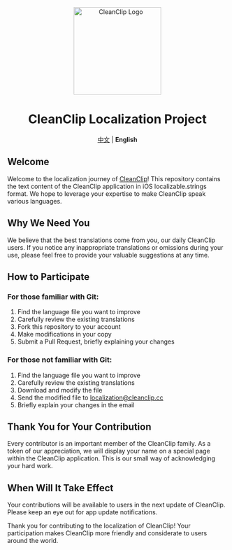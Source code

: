 <div align="center">
<img src="https://cleanclip.cc/images/logo.webp" alt="CleanClip Logo" width="200" height="auto">

# CleanClip Localization Project

[中文](README_zh.md) | **English**

</div>

## Welcome

Welcome to the localization journey of [CleanClip](https://cleanclip.cc)! This repository contains the text content of the CleanClip application in iOS localizable.strings format. We hope to leverage your expertise to make CleanClip speak various languages.

## Why We Need You

We believe that the best translations come from you, our daily CleanClip users. If you notice any inappropriate translations or omissions during your use, please feel free to provide your valuable suggestions at any time.

## How to Participate

### For those familiar with Git:

1. Find the language file you want to improve
2. Carefully review the existing translations
3. Fork this repository to your account
4. Make modifications in your copy
5. Submit a Pull Request, briefly explaining your changes

### For those not familiar with Git:

1. Find the language file you want to improve
2. Carefully review the existing translations
3. Download and modify the file
4. Send the modified file to localization@cleanclip.cc
5. Briefly explain your changes in the email

## Thank You for Your Contribution

Every contributor is an important member of the CleanClip family. As a token of our appreciation, we will display your name on a special page within the CleanClip application. This is our small way of acknowledging your hard work.

## When Will It Take Effect

Your contributions will be available to users in the next update of CleanClip. Please keep an eye out for app update notifications.

Thank you for contributing to the localization of CleanClip! Your participation makes CleanClip more friendly and considerate to users around the world.
